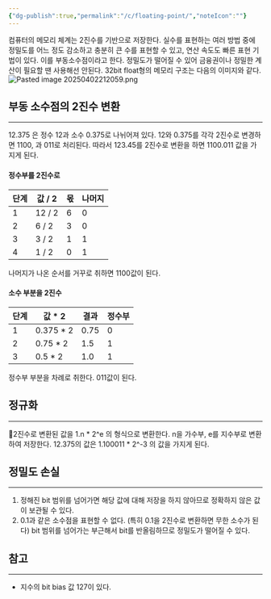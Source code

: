 ```yaml
---
{"dg-publish":true,"permalink":"/c/floating-point/","noteIcon":""}
---
```



컴퓨터의 메모리 체계는 2진수를 기반으로 저장한다. 실수를 표현하는 여러 방법 중에 정밀도를 어느 정도 감소하고 충분히 큰 수를 표현할 수 있고, 연산 속도도 빠른 표현 기법이 있다. 이를 부동소수점이라고 한다. 정밀도가 떨어질 수 있어 금융권이나 정밀한 계산이 필요할 땐 사용해선 안된다. 32bit float형의 메모리 구조는 다음의 이미지와 같다.
![Pasted image 20250402212059.png](/img/user/_Attachments/Pasted%20image%2020250402212059.png)

## 부동 소수점의 2진수 변환
---
12.375 은 정수 12과 소수 0.375로 나뉘어져 있다. 12와 0.375를 각각 2진수로 변경하면
1100, 과 011로 처리된다. 따라서 123.45를 2진수로 변환을 하면 1100.011 값을 가지게 된다.

#### 정수부를 2진수로

| 단계  | 값 / 2  | 몫   | 나머지 |
| --- | ------ | --- | --- |
| 1   | 12 / 2 | 6   | 0   |
| 2   | 6 / 2  | 3   | 0   |
| 3   | 3 / 2  | 1   | 1   |
| 4   | 1 / 2  | 0   | 1   |
나머지가 나온 순서를 거꾸로 취하면 1100값이 된다.
#### 소수 부분을 2진수

| 단계  | 값 * 2     | 결과   | 정수부 |
| --- | --------- | ---- | --- |
| 1   | 0.375 * 2 | 0.75 | 0   |
| 2   | 0.75 * 2  | 1.5  | 1   |
| 3   | 0.5 * 2   | 1.0  | 1   |
정수부 부분을 차례로 취한다. 011값이 된다.


## 정규화
---
2진수로 변환된 값을 1.n \* 2^e 의 형식으로 변환한다. n을 가수부, e를 지수부로 변환하여 저장한다.
12.375의 값은 1.100011 \* 2^-3 의 값을 가지게 된다.

## 정밀도 손실
---
1. 정해진 bit 범위를 넘어가면 해당 값에 대해 저장을 하지 않아므로 정확하지 않은 값이 보관될 수 있다.
2. 0.1과 같은 소수점을 표현할 수 없다. (특히 0.1을 2진수로 변환하면 무한 소수가 된다) bit 범위를 넘어가는 부근해서 bit를 반올림하므로 정밀도가 떨어질 수 있다.

## 참고
---
- 지수의 bit bias 값 127이 있다.